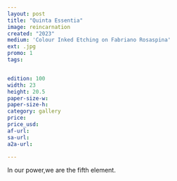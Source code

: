```yaml
---
layout: post
title: "Quinta Essentia"
image: reincarnation
created: "2023"
medium: 'Colour Inked Etching on Fabriano Rosaspina'
ext: .jpg
promo: 1
tags:


edition: 100
width: 23
height: 20.5
paper-size-w: 
paper-size-h: 
category: gallery
price: 
price_usd: 
af-url: 
sa-url: 
a2a-url: 

---
```


In our power,we are the fifth element.